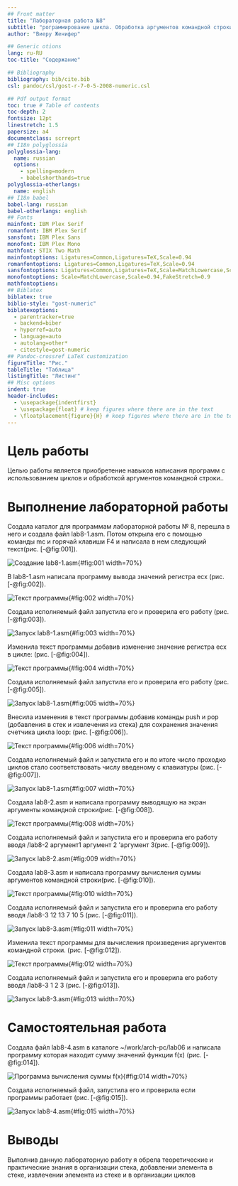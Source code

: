 ```yaml
---
## Front matter
title: "Лабораторная работа №8"
subtitle: "рограммирование цикла. Обработка аргументов командной строки."
author: "Виеру Женифер"

## Generic otions
lang: ru-RU
toc-title: "Содержание"

## Bibliography
bibliography: bib/cite.bib
csl: pandoc/csl/gost-r-7-0-5-2008-numeric.csl

## Pdf output format
toc: true # Table of contents
toc-depth: 2
fontsize: 12pt
linestretch: 1.5
papersize: a4
documentclass: scrreprt
## I18n polyglossia
polyglossia-lang:
  name: russian
  options:
	- spelling=modern
	- babelshorthands=true
polyglossia-otherlangs:
  name: english
## I18n babel
babel-lang: russian
babel-otherlangs: english
## Fonts
mainfont: IBM Plex Serif
romanfont: IBM Plex Serif
sansfont: IBM Plex Sans
monofont: IBM Plex Mono
mathfont: STIX Two Math
mainfontoptions: Ligatures=Common,Ligatures=TeX,Scale=0.94
romanfontoptions: Ligatures=Common,Ligatures=TeX,Scale=0.94
sansfontoptions: Ligatures=Common,Ligatures=TeX,Scale=MatchLowercase,Scale=0.94
monofontoptions: Scale=MatchLowercase,Scale=0.94,FakeStretch=0.9
mathfontoptions:
## Biblatex
biblatex: true
biblio-style: "gost-numeric"
biblatexoptions:
  - parentracker=true
  - backend=biber
  - hyperref=auto
  - language=auto
  - autolang=other*
  - citestyle=gost-numeric
## Pandoc-crossref LaTeX customization
figureTitle: "Рис."
tableTitle: "Таблица"
listingTitle: "Листинг"
## Misc options
indent: true
header-includes:
  - \usepackage{indentfirst}
  - \usepackage{float} # keep figures where there are in the text
  - \floatplacement{figure}{H} # keep figures where there are in the text
---
```


# Цель работы

Целью работы является приобретение навыков написания программ с использованием циклов и обработкой аргументов командной строки..

# Выполнение лабораторной работы

Создала каталог для программам лабораторной работы № 8, перешла в него и
создала файл lab8-1.asm. Потом открыла его с помощью команды mc и горячай клавиши F4 и написала в нем следующий текст(рис. [-@fig:001]).

![Создание lab8-1.asm](image/1.jpeg){#fig:001 width=70%}

В lab8-1.asm написала программу вывода значений регистра ecx (рис. [-@fig:002]).

![Текст программы](image/2.jpeg){#fig:002 width=70%}

Создала исполняемый файл запустила его и проверила его работу  (рис. [-@fig:003]).

![Запуск lab8-1.asm](image/3.jpeg){#fig:003 width=70%}

Изменила текст программы добавив изменение значение регистра ecx в цикле: (рис. [-@fig:004]).

![Текст программы](image/4.jpeg){#fig:004 width=70%}

Создала исполняемый файл запустила его и проверила его работу (рис. [-@fig:005]).

![Запуск lab8-1.asm](image/5.jpeg){#fig:005 width=70%}

Внесила изменения в текст программы добавив команды push и pop (добавления в стек и извлечения из стека) для сохранения значения счетчика цикла
loop: (рис. [-@fig:006]).

![Текст программы](image/6.jpeg){#fig:006 width=70%}

Создала исполняемый файл и запустила его и по итоге число проходко циклов стало соответствовать числу введеному с клавиатуры (рис. [-@fig:007]).

![Запуск lab8-1.asm](image/7.jpeg){#fig:007 width=70%}

Создала lab8-2.asm и написала программу выводящую на экран аргументы командной строки(рис. [-@fig:008]).

![Текст программы](image/8.jpeg){#fig:008 width=70%}

Создала исполняемый файл и запустила его и проверила его работу вводя /lab8-2 аргумент1 аргумент 2 'аргумент 3(рис. [-@fig:009]).

![Запуск lab8-2.asm](image/9.jpeg){#fig:009 width=70%}

Создала lab8-3.asm и написала программу вычисления суммы аргументов командной строки(рис. [-@fig:010]).

![Текст программы](image/10.jpeg){#fig:010 width=70%}

Создала исполняемый файл и запустила его и проверила его работу вводя /lab8-3 12 13 7 10 5 (рис. [-@fig:011]).

![Запуск lab8-3.asm](image/11.jpeg){#fig:011 width=70%}

Изменила текст программы для вычисления произведения аргументов командной строки. (рис. [-@fig:012]).

![Текст программы](image/12.jpeg){#fig:012 width=70%}

Создала исполняемый файл и запустила его и проверила его работу вводя /lab8-3 1 2 3  (рис. [-@fig:013]).

![Запуск lab8-3.asm](image/13.jpeg){#fig:013 width=70%}


# Самостоятельная работа

Создала файл lab8-4.asm в каталоге ~/work/arch-pc/lab06 и написала программу которая находит сумму значений функции f(x) (рис. [-@fig:014]).

![Программа вычисления суммы f(x)](image/14.jpeg){#fig:014 width=70%}

Создала исполняемый файл, запустила его и проверила если программы работает (рис. [-@fig:015]).

![Запуск lab8-4.asm](image/15.jpeg){#fig:015 width=70%}



# Выводы
Выполнив данную лабораторную работу я обрела теоретические и практические знания в  организации стека, добавлении элемента в стеке, извлечении элемента из стеке и в организации циклов

